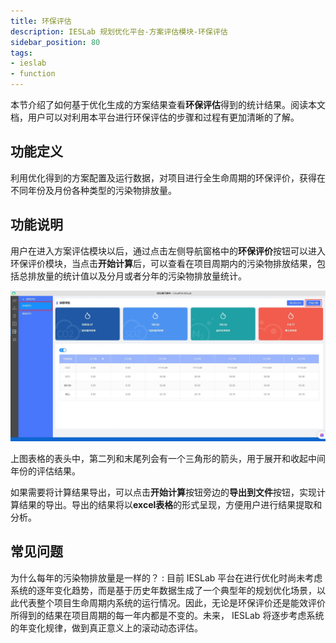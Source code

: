 ```yaml
---
title: 环保评估
description: IESLab 规划优化平台-方案评估模块-环保评估
sidebar_position: 80
tags:
- ieslab
- function
---
```


本节介绍了如何基于优化生成的方案结果查看**环保评估**得到的统计结果。阅读本文档，用户可以对利用本平台进行环保评估的步骤和过程有更加清晰的了解。

## 功能定义

利用优化得到的方案配置及运行数据，对项目进行全生命周期的环保评价，获得在不同年份及月份各种类型的污染物排放量。

## 功能说明

用户在进入方案评估模块以后，通过点击左侧导航窗格中的**环保评价**按钮可以进入环保评价模块，当点击**开始计算**后，可以查看在项目周期内的污染物排放结果，包括总排放量的统计值以及分月或者分年的污染物排放量统计。

![环保评价页面](./page.jpg "环保评价页面")

上图表格的表头中，第二列和末尾列会有一个三角形的箭头，用于展开和收起中间年份的评估结果。

如果需要将计算结果导出，可以点击**开始计算**按钮旁边的**导出到文件**按钮，实现计算结果的导出。导出的结果将以**excel表格**的形式呈现，方便用户进行结果提取和分析。

## 常见问题

为什么每年的污染物排放量是一样的？
:   目前 IESLab 平台在进行优化时尚未考虑系统的逐年变化趋势，而是基于历史年数据生成了一个典型年的规划优化场景，以此代表整个项目生命周期内系统的运行情况。因此，无论是环保评价还是能效评价所得到的结果在项目周期的每一年内都是不变的。未来， IESLab 将逐步考虑系统的年变化规律，做到真正意义上的滚动动态评估。